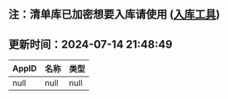 ## 注：清单库已加密想要入库请使用 ([入库工具](https://github.com/BlankTMing/ManifestAutoUpdate/releases))

## 更新时间：2024-07-14 21:48:49
| AppID | 名称 | 类型  |
| :-------------------- | :----------------------------- | :----------- |
| null | null| null |
